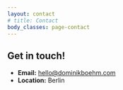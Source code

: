 ```yaml
---
layout: contact
# title: Contact
body_classes: page-contact
---
```

## Get in touch!

- **Email:** hello@dominikboehm.com
- **Location:** Berlin
